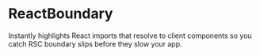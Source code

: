 # ReactBoundary
Instantly highlights React imports that resolve to client components so you catch RSC boundary slips before they slow your app.
